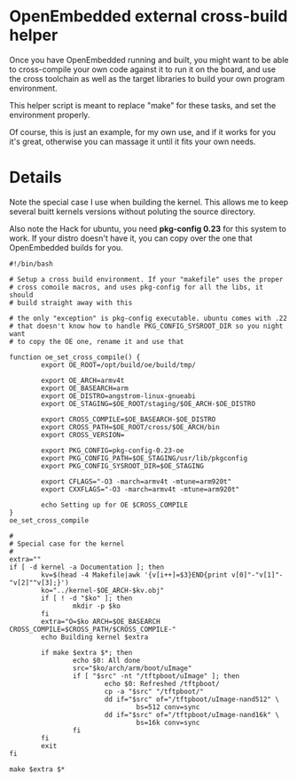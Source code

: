 # OpenEmbedded external cross-build helper #

Once you have OpenEmbedded running and built, you might want to be able to cross-compile your own code against it to run it on the board, and use the cross toolchain as well as the target libraries to build your own program environment.

This helper script is meant to replace "make" for these tasks, and set the environment properly.

Of course, this is just an example, for my own use, and if it works for you it's great, otherwise you can massage it until it fits your own needs.

# Details #

Note the special case I use when building the kernel. This allows me to keep several buitt kernels versions without poluting the source directory.

Also note the Hack for ubuntu, you need **pkg-config 0.23** for this system to work. If your distro doesn't have it, you can copy over the one that OpenEmbedded builds for you.

```
#!/bin/bash

# Setup a cross build environment. If your "makefile" uses the proper
# cross comoile macros, and uses pkg-config for all the libs, it should
# build straight away with this

# the only "exception" is pkg-config executable. ubuntu comes with .22
# that doesn't know how to handle PKG_CONFIG_SYSROOT_DIR so you night want
# to copy the OE one, rename it and use that

function oe_set_cross_compile() {
        export OE_ROOT=/opt/build/oe/build/tmp/

        export OE_ARCH=armv4t
        export OE_BASEARCH=arm
        export OE_DISTRO=angstrom-linux-gnueabi
        export OE_STAGING=$OE_ROOT/staging/$OE_ARCH-$OE_DISTRO

        export CROSS_COMPILE=$OE_BASEARCH-$OE_DISTRO
        export CROSS_PATH=$OE_ROOT/cross/$OE_ARCH/bin
        export CROSS_VERSION=

        export PKG_CONFIG=pkg-config-0.23-oe
        export PKG_CONFIG_PATH=$OE_STAGING/usr/lib/pkgconfig
        export PKG_CONFIG_SYSROOT_DIR=$OE_STAGING

        export CFLAGS="-O3 -march=armv4t -mtune=arm920t"
        export CXXFLAGS="-O3 -march=armv4t -mtune=arm920t"

        echo Setting up for OE $CROSS_COMPILE
}
oe_set_cross_compile

#
# Special case for the kernel
#
extra=""
if [ -d kernel -a Documentation ]; then
        kv=$(head -4 Makefile|awk '{v[i++]=$3}END{print v[0]"-"v[1]"-"v[2]""v[3];}')
        ko="../kernel-$OE_ARCH-$kv.obj"
        if [ ! -d "$ko" ]; then
                mkdir -p $ko
        fi
        extra="O=$ko ARCH=$OE_BASEARCH CROSS_COMPILE=$CROSS_PATH/$CROSS_COMPILE-"
        echo Building kernel $extra

        if make $extra $*; then
                echo $0: All done
                src="$ko/arch/arm/boot/uImage"
                if [ "$src" -nt "/tftpboot/uImage" ]; then
                        echo $0: Refreshed /tftpboot/
                        cp -a "$src" "/tftpboot/"
                        dd if="$src" of="/tftpboot/uImage-nand512" \
                                bs=512 conv=sync
                        dd if="$src" of="/tftpboot/uImage-nand16k" \
                                bs=16k conv=sync
                fi
        fi
        exit
fi

make $extra $*
```